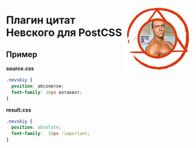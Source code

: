 <img align="right"
     title="Philosopher’s stone, logo of PostCSS"
     src="https://raw.githubusercontent.com/martachupil/nevskiy-postcss/master/logo.png">

# Плагин цитат Невского для PostCSS 

## Пример

**source.css**
```scss
.nevskiy {
  position: абсолютли;
  font-family: 10px вотаквот;
}
```

**result.css** 
```scss
.nevskiy {
  position: absolute;
  font-family:  10px !important;
}
```
